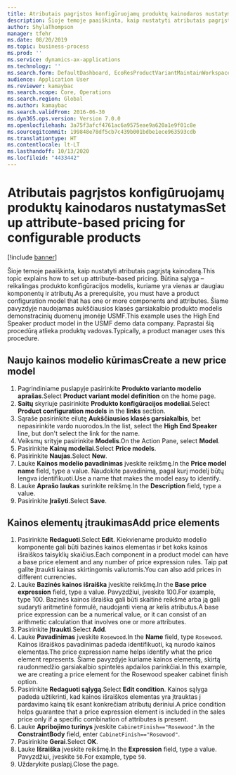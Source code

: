 ```yaml
---
title: Atributais pagrįstos konfigūruojamų produktų kainodaros nustatymas
description: Šioje temoje paaiškinta, kaip nustatyti atributais pagrįstą kainodarą.
author: ShylaThompson
manager: tfehr
ms.date: 08/20/2019
ms.topic: business-process
ms.prod: ''
ms.service: dynamics-ax-applications
ms.technology: ''
ms.search.form: DefaultDashboard, EcoResProductVariantMaintainWorkspace, PCProductConfigurationModelListPage, PCPriceModelList, PCPriceModel, PCConstraintEditor
audience: Application User
ms.reviewer: kamaybac
ms.search.scope: Core, Operations
ms.search.region: Global
ms.author: kamaybac
ms.search.validFrom: 2016-06-30
ms.dyn365.ops.version: Version 7.0.0
ms.openlocfilehash: 3a75f3afcf4761ac6a9575eae9a620a1e9f01c8e
ms.sourcegitcommit: 199848e78df5cb7c439b001bdbe1ece963593cdb
ms.translationtype: HT
ms.contentlocale: lt-LT
ms.lasthandoff: 10/13/2020
ms.locfileid: "4433442"
---
```

# <a name="set-up-attribute-based-pricing-for-configurable-products"></a><span data-ttu-id="69c54-103">Atributais pagrįstos konfigūruojamų produktų kainodaros nustatymas</span><span class="sxs-lookup"><span data-stu-id="69c54-103">Set up attribute-based pricing for configurable products</span></span>

[!include [banner](../../includes/banner.md)]

<span data-ttu-id="69c54-104">Šioje temoje paaiškinta, kaip nustatyti atributais pagrįstą kainodarą.</span><span class="sxs-lookup"><span data-stu-id="69c54-104">This topic explains how to set up attribute-based pricing.</span></span> <span data-ttu-id="69c54-105">Būtina sąlyga – reikalingas produkto konfigūracijos modelis, kuriame yra vienas ar daugiau komponentų ir atributų.</span><span class="sxs-lookup"><span data-stu-id="69c54-105">As a prerequisite, you must have a product configuration model that has one or more components and attributes.</span></span> <span data-ttu-id="69c54-106">Šiame pavyzdyje naudojamas aukščiausios klasės garsiakalbio produkto modelis demonstracinių duomenų įmonėje USMF.</span><span class="sxs-lookup"><span data-stu-id="69c54-106">This example uses the High End Speaker product model in the USMF demo data company.</span></span> <span data-ttu-id="69c54-107">Paprastai šią procedūrą atlieka produktų vadovas.</span><span class="sxs-lookup"><span data-stu-id="69c54-107">Typically, a product manager uses this procedure.</span></span>


## <a name="create-a-new-price-model"></a><span data-ttu-id="69c54-108">Naujo kainos modelio kūrimas</span><span class="sxs-lookup"><span data-stu-id="69c54-108">Create a new price model</span></span>
1. <span data-ttu-id="69c54-109">Pagrindiniame puslapyje pasirinkite **Produkto varianto modelio aprašas**.</span><span class="sxs-lookup"><span data-stu-id="69c54-109">Select **Product variant model definition** on the home page.</span></span>
2. <span data-ttu-id="69c54-110">**Saitų** skyriuje pasirinkite **Produkto konfigūracijos modeliai**.</span><span class="sxs-lookup"><span data-stu-id="69c54-110">Select **Product configuration models** in the **links** section.</span></span>
3. <span data-ttu-id="69c54-111">Sąraše pasirinkite eilutę **Aukščiausios klasės garsiakalbis**, bet nepasirinkite vardo nuorodos.</span><span class="sxs-lookup"><span data-stu-id="69c54-111">In the list, select the **High End Speaker** line, but don't select the link for the name.</span></span>
4. <span data-ttu-id="69c54-112">Veiksmų srityje pasirinkite **Modelis**.</span><span class="sxs-lookup"><span data-stu-id="69c54-112">On the Action Pane, select **Model**.</span></span>
5. <span data-ttu-id="69c54-113">Pasirinkite **Kainų modeliai**.</span><span class="sxs-lookup"><span data-stu-id="69c54-113">Select **Price models**.</span></span>
6. <span data-ttu-id="69c54-114">Pasirinkite **Naujas**.</span><span class="sxs-lookup"><span data-stu-id="69c54-114">Select **New**.</span></span>
7. <span data-ttu-id="69c54-115">Lauke **Kainos modelio pavadinimas** įveskite reikšmę.</span><span class="sxs-lookup"><span data-stu-id="69c54-115">In the **Price model name** field, type a value.</span></span> <span data-ttu-id="69c54-116">Naudokite pavadinimą, pagal kurį modelį būtų lengva identifikuoti.</span><span class="sxs-lookup"><span data-stu-id="69c54-116">Use a name that makes the model easy to identify.</span></span>  
8. <span data-ttu-id="69c54-117">Lauke **Aprašo laukas** surinkite reikšmę.</span><span class="sxs-lookup"><span data-stu-id="69c54-117">In the **Description** field, type a value.</span></span>
9. <span data-ttu-id="69c54-118">Pasirinkite **Įrašyti**.</span><span class="sxs-lookup"><span data-stu-id="69c54-118">Select **Save**.</span></span>

## <a name="add-price-elements"></a><span data-ttu-id="69c54-119">Kainos elementų įtraukimas</span><span class="sxs-lookup"><span data-stu-id="69c54-119">Add price elements</span></span>
1. <span data-ttu-id="69c54-120">Pasirinkite **Redaguoti**.</span><span class="sxs-lookup"><span data-stu-id="69c54-120">Select **Edit**.</span></span> <span data-ttu-id="69c54-121">Kiekviename produkto modelio komponente gali būti bazinės kainos elementas ir bet koks kainos išraiškos taisyklių skaičius.</span><span class="sxs-lookup"><span data-stu-id="69c54-121">Each component in a product model can have a base price element and any number of price expression rules.</span></span> <span data-ttu-id="69c54-122">Taip pat galite įtraukti kainas skirtingomis valiutomis.</span><span class="sxs-lookup"><span data-stu-id="69c54-122">You can also add prices in different currencies.</span></span>  
2. <span data-ttu-id="69c54-123">Lauke **Bazinės kainos išraiška** įveskite reikšmę.</span><span class="sxs-lookup"><span data-stu-id="69c54-123">In the **Base price expression** field, type a value.</span></span> <span data-ttu-id="69c54-124">Pavyzdžiui, įveskite 100.</span><span class="sxs-lookup"><span data-stu-id="69c54-124">For example, type 100.</span></span> <span data-ttu-id="69c54-125">Bazinės kainos išraiška gali būti skaitinė reikšmė arba ją gali sudaryti aritmetinė formulė, naudojanti vieną ar kelis atributus.</span><span class="sxs-lookup"><span data-stu-id="69c54-125">A base price expression can be a numerical value, or it can consist of an arithmetic calculation that involves one or more attributes.</span></span>  
3. <span data-ttu-id="69c54-126">Pasirinkite **Įtraukti**.</span><span class="sxs-lookup"><span data-stu-id="69c54-126">Select **Add**.</span></span>
4. <span data-ttu-id="69c54-127">Lauke **Pavadinimas** įveskite `Rosewood`.</span><span class="sxs-lookup"><span data-stu-id="69c54-127">In the **Name** field, type `Rosewood`.</span></span> <span data-ttu-id="69c54-128">Kainos išraiškos pavadinimas padeda identifikuoti, ką nurodo kainos elementas.</span><span class="sxs-lookup"><span data-stu-id="69c54-128">The price expression name helps identify what the price element represents.</span></span> <span data-ttu-id="69c54-129">Šiame pavyzdyje kuriame kainos elementą, skirtą raudonmedžio garsiakalbio spintelės apdailos parinkčiai.</span><span class="sxs-lookup"><span data-stu-id="69c54-129">In this example, we are creating a price element for the Rosewood speaker cabinet finish option.</span></span>  
5. <span data-ttu-id="69c54-130">Pasirinkite **Redaguoti sąlygą**.</span><span class="sxs-lookup"><span data-stu-id="69c54-130">Select **Edit condition**.</span></span> <span data-ttu-id="69c54-131">Kainos sąlyga padeda užtikrinti, kad kainos išraiškos elementas yra įtrauktas į pardavimo kainą tik esant konkrečiam atributų deriniui.</span><span class="sxs-lookup"><span data-stu-id="69c54-131">A price condition helps guarantee that a price expression element is included in the sales price only if a specific combination of attributes is present.</span></span>  
6. <span data-ttu-id="69c54-132">Lauke **Apribojimo turinys** įveskite `CabinetFinish=="Rosewood"`.</span><span class="sxs-lookup"><span data-stu-id="69c54-132">In the **ConstraintBody** field, enter `CabinetFinish=="Rosewood"`.</span></span>
7. <span data-ttu-id="69c54-133">Pasirinkite **Gerai**.</span><span class="sxs-lookup"><span data-stu-id="69c54-133">Select **OK**.</span></span>
8. <span data-ttu-id="69c54-134">Lauke **Išraiška** įveskite reikšmę.</span><span class="sxs-lookup"><span data-stu-id="69c54-134">In the **Expression** field, type a value.</span></span> <span data-ttu-id="69c54-135">Pavyzdžiui, įveskite `50`.</span><span class="sxs-lookup"><span data-stu-id="69c54-135">For example, type `50`.</span></span> 
9. <span data-ttu-id="69c54-136">Uždarykite puslapį.</span><span class="sxs-lookup"><span data-stu-id="69c54-136">Close the page.</span></span>

